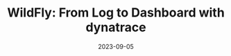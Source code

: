 ---
title: "WildFly: From Log to Dashboard with dynatrace"
date: 2023-09-05
tags: [""]
dbiblogtitle: wildfly-from-log-to-dashboard-with-dynatrace
---